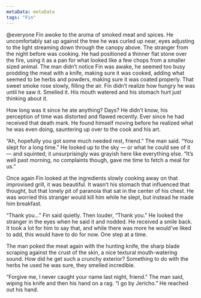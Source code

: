 ```yaml
---
metaData: metaData
tags: "Fin"
---
```


@everyone 
Fin awoke to the aroma of smoked meat and spices. He uncomfortably sat up against the tree he was curled up near, eyes adjusting to the light streaming down through the canopy above. The stranger from the night before was cooking. He had positioned a thinner flat stone over the fire, using it as a pan for what looked like a few chops from a smaller sized animal. The man didn’t notice Fin was awake, he seemed too busy prodding the meat with a knife, making sure it was cooked, adding what seemed to be herbs and powders, making sure it was coated properly. That sweet smoke rose slowly, filling the air. Fin didn’t realize how hungry he was until he saw it. Smelled it. His mouth watered and his stomach hurt just thinking about it. 

How long was it since he ate anything? Days? He didn’t know, his perception of time was distorted and flawed recently. Ever since he had received that death mark. He found himself moving before he realized what he was even doing, sauntering up over to the cook and his art. 

“Ah, hopefully you got some much needed rest, friend.” The man said. “You slept for a long time.” He looked up to the sky — or what he could see of it — and squinted, it unsurprisingly was grayish here like everything else. “It’s well past morning, no complaints though, gave me time to fetch a meal for us.” 

Once again Fin looked at the ingredients slowly cooking away on that improvised grill, it was beautiful. It wasn’t his stomach that influenced that thought, but that lonely pit of paranoia that sat in the center of his chest. He was worried this stranger would kill him while he slept, but instead he made him breakfast. 

“Thank you...” Fin said quietly. Then louder, “Thank you.” He looked the stranger in the eyes when he said it and nodded. He received a smile back. It took a lot for him to say that, and while there was more he would’ve liked to add, this would have to do for now. One step at a time.

The man poked the meat again with the hunting knife, the sharp blade scraping against the crust of the skin, a nice textural mouth-watering sound. How did he get such a crunchy exterior? Something to do with the herbs he used he was sure, they smelled incredible. 

“Forgive me, I never caught your name last night, friend.” The man said, wiping his knife and then his hand on a rag. “I go by Jericho.” He reached out his hand.